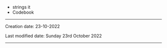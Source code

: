 * strings it
* Codebook









---
Creation date: 23-10-2022

Last modified date: Sunday 23rd October 2022
***
